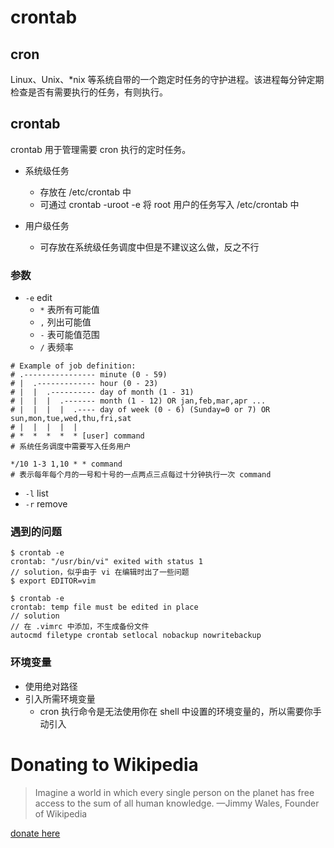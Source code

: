 # crontab

## cron
Linux、Unix、*nix 等系统自带的一个跑定时任务的守护进程。该进程每分钟定期检查是否有需要执行的任务，有则执行。

## crontab
crontab 用于管理需要 cron 执行的定时任务。

* 系统级任务
    * 存放在 /etc/crontab 中
    * 可通过 crontab -uroot -e 将 root 用户的任务写入 /etc/crontab 中

* 用户级任务
    * 可存放在系统级任务调度中但是不建议这么做，反之不行

### 参数
* `-e` edit
    * `*` 表所有可能值
    * `,` 列出可能值
    * `-` 表可能值范围
    * `/` 表频率

```
# Example of job definition:
# .---------------- minute (0 - 59)
# |  .------------- hour (0 - 23)
# |  |  .---------- day of month (1 - 31)
# |  |  |  .------- month (1 - 12) OR jan,feb,mar,apr ...
# |  |  |  |  .---- day of week (0 - 6) (Sunday=0 or 7) OR sun,mon,tue,wed,thu,fri,sat
# |  |  |  |  |
# *  *  *  *  * [user] command
# 系统任务调度中需要写入任务用户
```
```
*/10 1-3 1,10 * * command
# 表示每年每个月的一号和十号的一点两点三点每过十分钟执行一次 command
```

* `-l` list
* `-r` remove

### 遇到的问题
```
$ crontab -e
crontab: "/usr/bin/vi" exited with status 1
// solution，似乎由于 vi 在编辑时出了一些问题
$ export EDITOR=vim
```

```
$ crontab -e
crontab: temp file must be edited in place
// solution
// 在 .vimrc 中添加，不生成备份文件
autocmd filetype crontab setlocal nobackup nowritebackup
```

### 环境变量
* 使用绝对路径
* 引入所需环境变量
    * cron 执行命令是无法使用你在 shell 中设置的环境变量的，所以需要你手动引入

# Donating to Wikipedia

> Imagine a world in which every single person on the planet has free access to the sum of all human knowledge.
—Jimmy Wales, Founder of Wikipedia

[donate here](https://payments.wikimedia.org/index.php?title=Special:GlobalCollectGateway&currency_code=CNY&amount=100)

